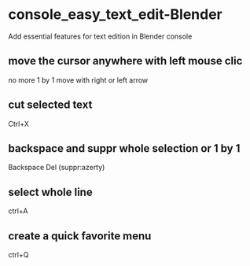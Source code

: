 # console_easy_text_edit-Blender
Add essential features for text edition in Blender console

## move the cursor anywhere with left mouse clic
no more 1 by 1 move with right or left arrow
## cut selected text
Ctrl+X
## backspace and suppr whole selection or 1 by 1
Backspace Del (suppr:azerty)
## select whole line
ctrl+A
## create a quick favorite menu
ctrl+Q
